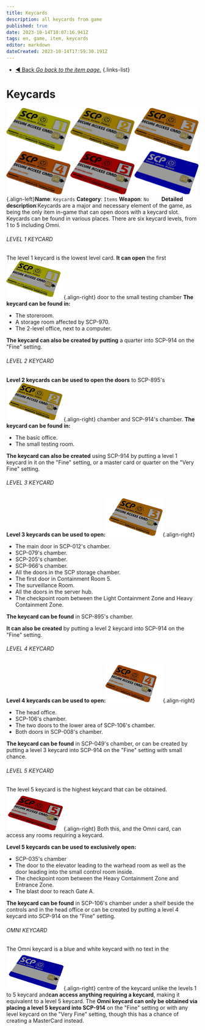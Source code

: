 ```yaml
---
title: Keycards
description: all keycards from game
published: true
date: 2023-10-14T18:07:16.941Z
tags: en, game, item, keycards
editor: markdown
dateCreated: 2023-10-14T17:59:30.191Z
---
```


- [:arrow_backward: Back *Go back to the item page.*](/en/game/items)
{.links-list}
# Keycards
![all_keycards.png](/images/items/all_keycards.png){.align-left}**Name**: `Keycards`
**Category**: `Items`
**Weapon**: `No`
⠀
 ⠀
**Detailed description**:Keycards are a major and necessary element of the game, as being the only item in-game that can open doors with a keycard slot. Keycards can be found in various places. There are six keycard levels, from 1 to 5 including Omni.
###### LEVEL 1 KEYCARD
The level 1 keycard is the lowest level card. **It can open** the first![keycard1.png](/images/items/keycard1.png){.align-right} door to the small testing chamber
**The keycard can be found in:**
- The storeroom.
- A storage room affected by SCP-970.
- The 2-level office, next to a computer.

**The keycard can also be created by putting** a quarter into SCP-914 on the "Fine" setting.
###### LEVEL 2 KEYCARD
**Level 2 keycards can be used to open the doors** to SCP-895's![keycard2.png](/images/items/keycard2.png){.align-right}  chamber and SCP-914's chamber.
**The keycard can be found in:**
- The basic office.
- The small testing room.

**The keycard can also be created** using SCP-914 by putting a level 1 keycard in it on the "Fine" setting, or a master card or quarter on the "Very Fine" setting.
###### LEVEL 3 KEYCARD
**Level 3 keycards can be used to open:**![keycard3.png](/images/items/keycard3.png){.align-right} 

- The main door in SCP-012's chamber.
- SCP-079's chamber.
- SCP-205's chamber.
- SCP-966's chamber.
- All the doors in the SCP storage chamber.
- The first door in Containment Room 5.
- The surveillance Room.
- All the doors in the server hub.
- The checkpoint room between the Light Containment Zone and Heavy Containment Zone.

**The keycard can be found** in SCP-895's chamber. 

**It can also be created** by putting a level 2 keycard into SCP-914 on the "Fine" setting.
###### LEVEL 4 KEYCARD
**Level 4 keycards can be used to open:**![keycard4.png](/images/items/keycard4.png){.align-right} 

- The head office.
- SCP-106's chamber.
- The two doors to the lower area of SCP-106's chamber.
- Both doors in SCP-008's chamber.

**The keycard can be found** in SCP-049's chamber, or can be created by putting a level 3 keycard into SCP-914 on the "Fine" setting with small chance.
###### LEVEL 5 KEYCARD
The level 5 keycard is the highest keycard that can be obtained.![keycard5.png](/images/items/keycard5.png){.align-right}  Both this, and the Omni card, can access any rooms requiring a keycard.

**Level 5 keycards can be used to exclusively open:**

- SCP-035's chamber
- The door to the elevator leading to the warhead room as well as the door leading into the small control room inside.
- The checkpoint room between the Heavy Containment Zone and Entrance Zone.
- The blast door to reach Gate A.

**The keycard can be found** in SCP-106's chamber under a shelf beside the controls and in the head office or can be created by putting a level 4 keycard into SCP-914 on the "Fine" setting.
###### OMNI KEYCARD
The Omni keycard is a blue and white keycard with no text in the![keycard6.png](/images/items/keycard6.png){.align-right}  centre of the keycard unlike the levels 1 to 5 keycard and**can access anything requiring a keycard**, making it equivalent to a level 5 keycard. The **Omni keycard can only be obtained via placing a level 5 keycard into SCP-914** on the "Fine" setting or with any level keycard on the "Very Fine" setting, though this has a chance of creating a MasterCard instead.